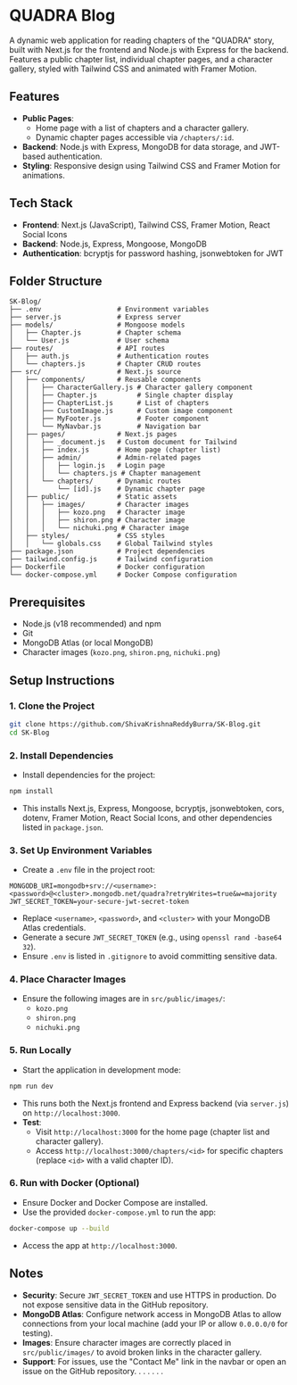 # QUADRA Blog

A dynamic web application for reading chapters of the "QUADRA" story, built with Next.js for the frontend and Node.js with Express for the backend. Features a public chapter list, individual chapter pages, and a character gallery, styled with Tailwind CSS and animated with Framer Motion.

## Features
- **Public Pages**:
  - Home page with a list of chapters and a character gallery.
  - Dynamic chapter pages accessible via `/chapters/:id`.
- **Backend**: Node.js with Express, MongoDB for data storage, and JWT-based authentication.
- **Styling**: Responsive design using Tailwind CSS and Framer Motion for animations.

## Tech Stack
- **Frontend**: Next.js (JavaScript), Tailwind CSS, Framer Motion, React Social Icons
- **Backend**: Node.js, Express, Mongoose, MongoDB
- **Authentication**: bcryptjs for password hashing, jsonwebtoken for JWT

## Folder Structure
```
SK-Blog/
├── .env                   # Environment variables
├── server.js              # Express server
├── models/                # Mongoose models
│   ├── Chapter.js         # Chapter schema
│   └── User.js            # User schema
├── routes/                # API routes
│   ├── auth.js            # Authentication routes
│   └── chapters.js        # Chapter CRUD routes
├── src/                   # Next.js source
│   ├── components/        # Reusable components
│   │   ├── CharacterGallery.js # Character gallery component
│   │   ├── Chapter.js          # Single chapter display
│   │   ├── ChapterList.js      # List of chapters
│   │   ├── CustomImage.js      # Custom image component
│   │   ├── MyFooter.js         # Footer component
│   │   └── MyNavbar.js         # Navigation bar
│   ├── pages/             # Next.js pages
│   │   ├── _document.js   # Custom document for Tailwind
│   │   ├── index.js       # Home page (chapter list)
│   │   ├── admin/         # Admin-related pages
│   │   │   ├── login.js   # Login page
│   │   │   └── chapters.js # Chapter management
│   │   └── chapters/      # Dynamic routes
│   │       └── [id].js    # Dynamic chapter page
│   ├── public/            # Static assets
│   │   ├── images/        # Character images
│   │   │   ├── kozo.png   # Character image
│   │   │   ├── shiron.png # Character image
│   │   │   └── nichuki.png # Character image
│   ├── styles/            # CSS styles
│   │   └── globals.css    # Global Tailwind styles
├── package.json           # Project dependencies
├── tailwind.config.js     # Tailwind configuration
├── Dockerfile             # Docker configuration
└── docker-compose.yml     # Docker Compose configuration
```

## Prerequisites
- Node.js (v18 recommended) and npm
- Git
- MongoDB Atlas (or local MongoDB)
- Character images (`kozo.png`, `shiron.png`, `nichuki.png`)

## Setup Instructions

### 1. Clone the Project
```bash
git clone https://github.com/ShivaKrishnaReddyBurra/SK-Blog.git
cd SK-Blog
```

### 2. Install Dependencies
- Install dependencies for the project:
```bash
npm install
```
- This installs Next.js, Express, Mongoose, bcryptjs, jsonwebtoken, cors, dotenv, Framer Motion, React Social Icons, and other dependencies listed in `package.json`.

### 3. Set Up Environment Variables
- Create a `.env` file in the project root:
```env
MONGODB_URI=mongodb+srv://<username>:<password>@<cluster>.mongodb.net/quadra?retryWrites=true&w=majority
JWT_SECRET_TOKEN=your-secure-jwt-secret-token
```
- Replace `<username>`, `<password>`, and `<cluster>` with your MongoDB Atlas credentials.
- Generate a secure `JWT_SECRET_TOKEN` (e.g., using `openssl rand -base64 32`).
- Ensure `.env` is listed in `.gitignore` to avoid committing sensitive data.

### 4. Place Character Images
- Ensure the following images are in `src/public/images/`:
  - `kozo.png`
  - `shiron.png`
  - `nichuki.png`

### 5. Run Locally
- Start the application in development mode:
```bash
npm run dev
```
- This runs both the Next.js frontend and Express backend (via `server.js`) on `http://localhost:3000`.
- **Test**:
  - Visit `http://localhost:3000` for the home page (chapter list and character gallery).
  - Access `http://localhost:3000/chapters/<id>` for specific chapters (replace `<id>` with a valid chapter ID).

### 6. Run with Docker (Optional)
- Ensure Docker and Docker Compose are installed.
- Use the provided `docker-compose.yml` to run the app:
```bash
docker-compose up --build
```
- Access the app at `http://localhost:3000`.

## Notes
- **Security**: Secure `JWT_SECRET_TOKEN` and use HTTPS in production. Do not expose sensitive data in the GitHub repository.
- **MongoDB Atlas**: Configure network access in MongoDB Atlas to allow connections from your local machine (add your IP or allow `0.0.0.0/0` for testing).
- **Images**: Ensure character images are correctly placed in `src/public/images/` to avoid broken links in the character gallery.
- **Support**: For issues, use the "Contact Me" link in the navbar or open an issue on the GitHub repository. . . . . . .